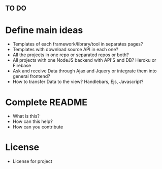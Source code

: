 ## TO DO

# Define main ideas

- Templates of each framework/library/tool in separates pages?
- Templates with download source API in each one?
- All the projects in one repo or separated repos or both?
- All projects with one NodeJS backend with API'S and DB? Heroku or Firebase
- Ask and receive Data through Ajax and Jquery or integrate them into general frontend?
- How to transfer Data to the view? Handlebars, Ejs, Javascript?

# Complete README

- What is this?
- How can this help?
- How can you contribute

# License

- License for project